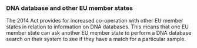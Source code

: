 ###  DNA database and other EU member states

The 2014 Act provides for increased co-operation with other EU member states
in relation to information on DNA databases. This means that one EU member
state can ask another EU member state to perform a DNA database search on
their system to see if they have a match for a particular sample.
